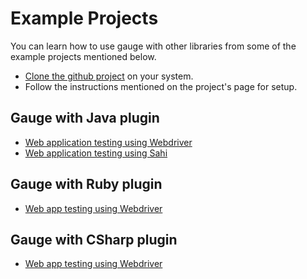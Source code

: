 # Example Projects

You can learn how to use gauge with other libraries from some of the example projects mentioned below.

* [Clone the github project](http://git-scm.com/docs/git-clone) on your system.
* Follow the instructions mentioned on the project's page for setup.

## Gauge with Java plugin
* [Web application testing using Webdriver](https://github.com/getgauge/gauge-example-java)
* [Web application testing using Sahi](https://github.com/getgauge/gauge-example-sahi)


## Gauge with Ruby plugin
* [Web app testing using Webdriver](https://github.com/getgauge/gauge-example-ruby)

## Gauge with CSharp plugin
* [Web app testing using Webdriver](https://github.com/getgauge/gauge-example-csharp)
